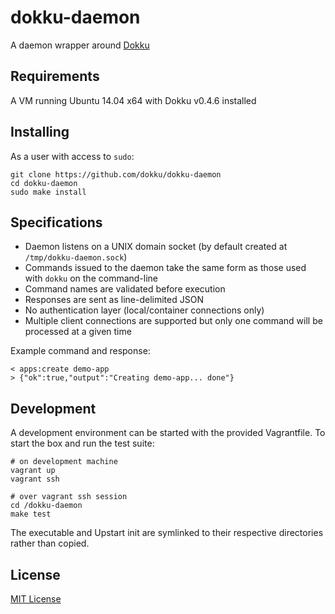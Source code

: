 # dokku-daemon

A daemon wrapper around [Dokku](https://github.com/dokku/dokku)

## Requirements
A VM running Ubuntu 14.04 x64 with Dokku v0.4.6 installed

## Installing
As a user with access to `sudo`:

    git clone https://github.com/dokku/dokku-daemon
    cd dokku-daemon
    sudo make install

## Specifications
* Daemon listens on a UNIX domain socket (by default created at `/tmp/dokku-daemon.sock`)
* Commands issued to the daemon take the same form as those used with `dokku` on the command-line
* Command names are validated before execution
* Responses are sent as line-delimited JSON
* No authentication layer (local/container connections only)
* Multiple client connections are supported but only one command will be processed at a given time

Example command and response:

    < apps:create demo-app
    > {"ok":true,"output":"Creating demo-app... done"}

## Development
A development environment can be started with the provided Vagrantfile. To start the box and run the test suite:

    # on development machine
    vagrant up
    vagrant ssh

    # over vagrant ssh session
    cd /dokku-daemon
    make test

The executable and Upstart init are symlinked to their respective directories rather than copied.

## License
[MIT License](LICENSE.txt)
